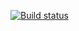 [![Build status](https://ci.appveyor.com/api/projects/status/enhd2hcv3pubhapc/branch/master?svg=true)](https://ci.appveyor.com/project/IrinaNetology/patterns2/branch/master)
